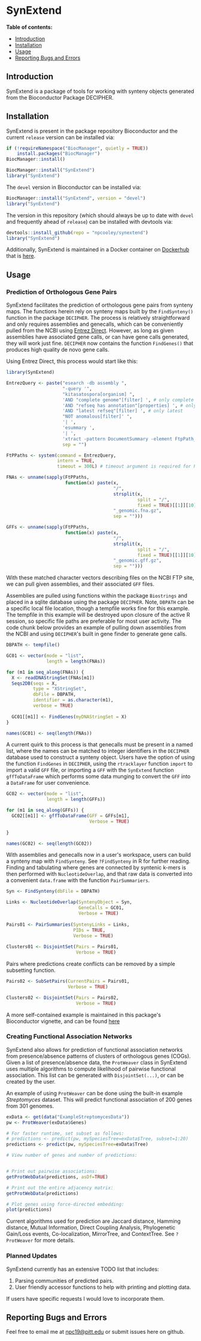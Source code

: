 # SynExtend

**Table of contents:**
- [Introduction](#introduction)
- [Installation](#installation)
- [Usage](#usage)
- [Reporting Bugs and Errors](#Reporting-Bugs-and-Errors)

## Introduction

SynExtend is a package of tools for working with synteny objects generated from the Bioconductor Package DECIPHER.

## Installation

SynExtend is present in the package repository Bioconductor and the current `release` version can be installed via:

```r
if (!requireNamespace("BiocManager", quietly = TRUE))
    install.packages("BiocManager")
BiocManager::install()

BiocManager::install("SynExtend")
library("SynExtend")
```

The `devel` version in Bioconductor can be installed via:

```r
BiocManager::install("SynExtend", version = "devel")
library("SynExtend")
```

The version in this repository (which should always be up to date with `devel` and frequently ahead of `release`) can be installed with devtools via:

```r
devtools::install_github(repo = "npcooley/synextend")
library("SynExtend")
```

Additionally, SynExtend is maintained in a Docker container on [Dockerhub](https://hub.docker.com/repository/docker/npcooley/synextend) that is [here](https://github.com/npcooley/SynContainer).

## Usage

### Prediction of Orthologous Gene Pairs

SynExtend facilitates the prediction of orthologous gene pairs from synteny maps. The functions herein rely on synteny maps built by the `FindSynteny()` function in the package `DECIPHER`. The process is relatively straightforward and only requires assemblies and genecalls, which can be conveniently pulled from the NCBI using [Entrez Direct](https://www.ncbi.nlm.nih.gov/books/NBK179288/). However, as long as given assemblies have associated gene calls, or can have gene calls generated, they will work just fine. `DECIPHER` now contains the function `FindGenes()` that produces high quality de novo gene calls.

Using Entrez Direct, this process would start like this:
```r
library(SynExtend)

EntrezQuery <- paste("esearch -db assembly ",
                     "-query '",
                     "kitasatospora[organism] ",
                     'AND "complete genome"[filter] ', # only complete genomes
                     'AND "refseq has annotation"[properties] ', # only genomes with annotations
                     'AND "latest refseq"[filter] ', # only latest
                     "NOT anomalous[filter]' ",
                     '| ',
                     'esummary ',
                     '| ',
                     'xtract -pattern DocumentSummary -element FtpPath_RefSeq',
                     sep = "")

FtPPaths <- system(command = EntrezQuery,
                   intern = TRUE,
                   timeout = 300L) # timeout argument is required for RStudio only

FNAs <- unname(sapply(FtPPaths,
                      function(x) paste(x,
                                        "/",
                                        strsplit(x,
                                                 split = "/",
                                                 fixed = TRUE)[[1]][10],
                                        "_genomic.fna.gz",
                                        sep = "")))

GFFs <- unname(sapply(FtPPaths,
                      function(x) paste(x,
                                        "/",
                                        strsplit(x,
                                                 split = "/",
                                                 fixed = TRUE)[[1]][10],
                                        "_genomic.gff.gz",
                                        sep = "")))
```

With these matched character vectors describing files on the NCBI FTP site, we can pull given assemblies, and their associated `GFF` files.

Assemblies are pulled using functions within the package `Biostrings` and placed in a sqlite database using the package `DECIPHER`. Note, `DBPATH` can be a specific local file location, though a tempfile works fine for this example. The tempfile in this example will be destroyed upon closure of the active R session, so specific file paths are preferable for most user activity. The code chunk below provides an example of pulling down assemblies from the NCBI and using `DECIPHER`'s built in gene finder to generate gene calls.

```r
DBPATH <- tempfile()

GC01 <- vector(mode = "list",
               length = length(FNAs))

for (m1 in seq_along(FNAs)) {
  X <- readDNAStringSet(FNAs[m1])
  Seqs2DB(seqs = X,
          type = "XStringSet",
          dbFile = DBPATH,
          identifier = as.character(m1),
          verbose = TRUE)
  
  GC01[[m1]] <- FindGenes(myDNAStringSet = X)
}

names(GC01) <- seq(length(FNAs))
```

A current quirk to this process is that genecalls must be present in a named list, where the names can be matched to integer identifiers in the `DECIPHER` database used to construct a synteny object. Users have the option of using the function `FindGenes` in `DECIPHER`, using the `rtracklayer` function `import` to import a valid `GFF` file, or importing a `GFF` with the `SynExtend` function `gffToDataFrame` which performs some data munging to convert the `GFF` into a `DataFrame` for user convenience.

```r
GC02 <- vector(mode = "list",
               length = length(GFFs))

for (m1 in seq_along(GFFs)) {
  GC02[[m1]] <- gffToDataFrame(GFF = GFFs[m1],
                               Verbose = TRUE)
  
}

names(GC02) <- seq(length(GC02))
```

With assemblies and genecalls now in a user's workspace, users can build a synteny map with `FindSynteny`. See `?FindSynteny` in R for further reading. Finding and tabulating where genes are connected by syntenic k-mers is then performed with `NucleotideOverlap`, and that raw data is converted into a convenient `data.frame` with the function `PairSummariers`.

```r
Syn <- FindSynteny(dbFile = DBPATH)

Links <- NucleotideOverlap(SyntenyObject = Syn,
                           GeneCalls = GC01,
                           Verbose = TRUE)
                           
Pairs01 <- PairSummaries(SyntenyLinks = Links,
                         PIDs = TRUE,
                         Verbose = TRUE)
                             
Clusters01 <- DisjointSet(Pairs = Pairs01,
                          Verbose = TRUE)
```

Pairs where predictions create conflicts can be removed by a simple subsetting function.

```r
Pairs02 <- SubSetPairs(CurrentPairs = Pairs01,
                       Verbose = TRUE)

Clusters02 <- DisjointSet(Pairs = Pairs02,
                          Verbose = TRUE)
```


A more self-contained example is maintained in this package's Bioconductor vignette, and can be found [here](https://www.bioconductor.org/packages/release/bioc/html/SynExtend.html)

### Creating Functional Association Networks

SynExtend also allows for prediction of functional association networks from presence/absence patterns of clusters of orthologous genes (COGs). Given a list of presence/absence data, the `ProtWeaver` class in SynExtend uses multiple algorithms to compute likelihood of pairwise functional association. This list can be generated with `DisjointSet(...)`, or can be created by the user. 

An example of using `ProtWeaver` can be done using the built-in example *Streptomyces* dataset. This will predict functional association of 200 genes from 301 genomes. 

```r
exData <- get(data("ExampleStreptomycesData"))
pw <- ProtWeaver(exData$Genes)

# For faster runtime, set subset as follows:
# predictions <- predict(pw, mySpeciesTree=exData$Tree, subset=1:20)
predictions <- predict(pw, mySpeciesTree=exData$Tree)

# View number of genes and number of predictions:


# Print out pairwise associations:
getProtWebData(predictions, asDf=TRUE)

# Print out the entire adjacency matrix:
getProtWebData(predictions)

# Plot genes using force-directed embedding:
plot(predictions)
```

Current algorithms used for prediction are Jaccard distance, Hamming distance, Mutual Information, Direct Coupling Analysis, Phylogenetic Gain/Loss events, Co-localization, MirrorTree, and ContextTree. See `?ProtWeaver` for more details.

### Planned Updates

SynExtend currently has an extensive TODO list that includes:
1. Parsing communities of predicted pairs.
2. User friendly accessor functions to help with printing and plotting data.

If users have specific requests I would love to incorporate them.

## Reporting Bugs and Errors

Feel free to email me at npc19@pitt.edu or submit issues here on github.
